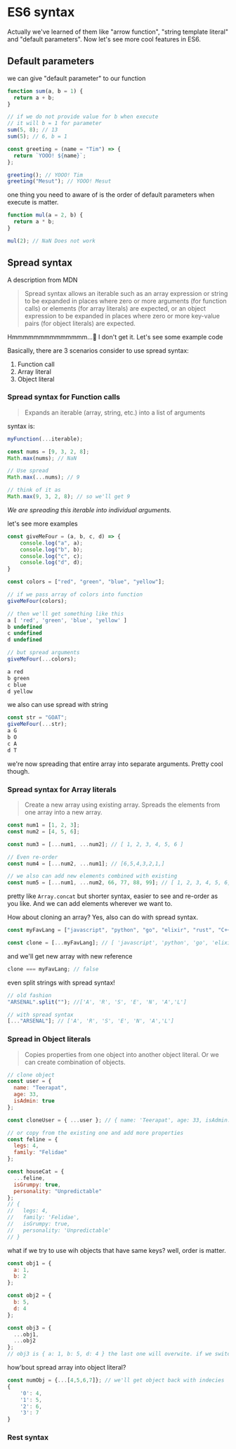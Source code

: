 # ES6 syntax

Actually we've learned of them like "arrow function", "string template literal" and "default parameters". Now let's see more cool features in ES6.

## Default parameters

we can give "default parameter" to our function

```javascript
function sum(a, b = 1) {
  return a + b;
}

// if we do not provide value for b when execute
// it will b = 1 for parameter
sum(5, 8); // 13
sum(5); // 6, b = 1

const greeting = (name = "Tim") => {
  return `YOOO! ${name}`;
};

greeting(); // YOOO! Tim
greeting("Mesut"); // YOOO! Mesut
```

one thing you need to aware of is the order of default parameters when execute is matter.

```javascript
function mul(a = 2, b) {
  return a * b;
}

mul(2); // NaN Does not work
```

## Spread syntax

A description from MDN

> Spread syntax allows an iterable such as an array expression or string to be expanded in places where zero or more arguments (for function calls) or elements (for array literals) are expected, or an object expression to be expanded in places where zero or more key-value pairs (for object literals) are expected.

Hmmmmmmmmmmmmmm...:thinking: I don't get it. Let's see some example code

Basically, there are 3 scenarios consider to use spread syntax:

1. Function call
2. Array literal
3. Object literal

### Spread syntax for Function calls

> Expands an iterable (array, string, etc.) into a list of arguments

syntax is:

```javascript
myFunction(...iterable);
```

```javascript
const nums = [9, 3, 2, 8];
Math.max(nums); // NaN

// Use spread
Math.max(...nums); // 9

// think of it as
Math.max(9, 3, 2, 8); // so we'll get 9
```

_We are spreading this iterable into individual arguments._

let's see more examples

```javascript
const giveMeFour = (a, b, c, d) => {
    console.log("a", a);
    console.log("b", b);
    console.log("c", c);
    console.log("d", d);
}

const colors = ["red", "green", "blue", "yellow"];

// if we pass array of colors into function
giveMeFour(colors);

// then we'll get something like this
a [ 'red', 'green', 'blue', 'yellow' ]
b undefined
c undefined
d undefined

// but spread arguments
giveMeFour(...colors);

a red
b green
c blue
d yellow
```

we also can use spread with string

```javascript
const str = "GOAT";
giveMeFour(...str);
a G
b O
c A
d T
```

we're now spreading that entire array into separate arguments. Pretty cool though.

### Spread syntax for Array literals

> Create a new array using existing array. Spreads the elements from one array into a new array.

```javascript
const num1 = [1, 2, 3];
const num2 = [4, 5, 6];

const num3 = [...num1, ...num2]; // [ 1, 2, 3, 4, 5, 6 ]

// Even re-order
const num4 = [...num2, ...num1]; // [6,5,4,3,2,1,]

// we also can add new elements combined with existing
const num5 = [...num1, ...num2, 66, 77, 88, 99]; // [ 1, 2, 3, 4, 5, 6, 66, 77, 88, 99 ]
```

pretty like `Array.concat` but shorter syntax, easier to see and re-order as you like. And we can add elements wherever we want to.

How about cloning an array? Yes, also can do with spread syntax.

```javascript
const myFavLang = ["javascript", "python", "go", "elixir", "rust", "C++"];

const clone = [...myFavLang]; // [ 'javascript', 'python', 'go', 'elixir', 'rust', 'C++' ]
```

and we'll get new array with new reference

```javascript
clone === myFavLang; // false
```

even split strings with spread syntax!

```javascript
// old fashion
"ARSENAL".split(""); //['A', 'R', 'S', 'E', 'N', 'A','L']

// with spread syntax
[..."ARSENAL"]; // ['A', 'R', 'S', 'E', 'N', 'A','L']
```

### Spread in Object literals

> Copies properties from one object into another object literal. Or we can create combination of objects.

```javascript
// clone object
const user = {
  name: "Teerapat",
  age: 33,
  isAdmin: true
};

const cloneUser = { ...user }; // { name: 'Teerapat', age: 33, isAdmin: true } and yes with different reference.

// or copy from the existing one and add more properties
const feline = {
  legs: 4,
  family: "Felidae"
};

const houseCat = {
  ...feline,
  isGrumpy: true,
  personality: "Unpredictable"
};
// {
//   legs: 4,
//   family: 'Felidae',
//   isGrumpy: true,
//   personality: 'Unpredictable'
// }
```

what if we try to use wih objects that have same keys? well, order is matter.

```javascript
const obj1 = {
  a: 1,
  b: 2
};

const obj2 = {
  b: 5,
  d: 4
};

const obj3 = {
  ...obj1,
  ...obj2
};
// obj3 is { a: 1, b: 5, d: 4 } the last one will overwite. if we switch obj2 first, b = 2
```

how'bout spread array into object literal?

```javascript
const numObj = {...[4,5,6,7]}; // we'll get object back with indecies
{
    '0': 4,
    '1': 5,
    '2': 6,
    '3': 7
}
```

### Rest syntax
